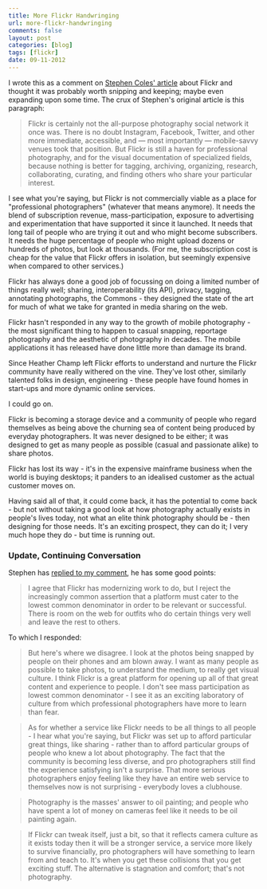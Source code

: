```yaml
---
title: More Flickr Handwringing
url: more-flickr-handwringing
comments: false
layout: post
categories: [blog]
tags: [flickr]
date: 09-11-2012
---
```

I wrote this as a comment on <a href="http://stewf.tumblr.com/post/35334085915/flickr-is-dead-long-live-flickr">Stephen Coles' article</a> about Flickr and thought it was probably worth snipping and keeping; maybe even expanding upon some time. The crux of Stephen's original article is this paragraph:

> Flickr is certainly not the all-purpose photography social network it once was. There is no doubt Instagram, Facebook, Twitter, and other more immediate, accessible, and — most importantly — mobile-savvy venues took that position. But Flickr is still a haven for professional photography, and for the visual documentation of specialized fields, because nothing is better for tagging, archiving, organizing, research, collaborating, curating, and finding others who share your particular interest. 

I see what you're saying, but Flickr is not commercially viable as a place for "professional photographers" (whatever that means anymore). It needs the blend of subscription revenue, mass-participation, exposure to advertising and experimentation that have supported it since it launched. It needs that long tail of people who are trying it out and who might become subscribers. It needs the huge percentage of people who might upload dozens or hundreds of photos, but look at thousands. (For me, the subscription cost is cheap for the value that Flickr offers in isolation, but seemingly expensive when compared to other services.)

Flickr has always done a good job of focussing on doing a limited number of things really well; sharing, interoperability (its API), privacy, tagging, annotating photographs, the Commons - they designed the state of the art for much of what we take for granted in media sharing on the web. 

Flickr hasn't responded in any way to the growth of mobile photography - the most significant thing to happen to casual snapping, reportage photography and the aesthetic of photography in decades. The mobile applications it has released have done little more than damage its brand.

Since Heather Champ left Flickr efforts to understand and nurture the Flickr community have really withered on the vine. They've lost other, similarly talented folks in design, engineering - these people have found homes in start-ups and more dynamic online services. 

I could go on. 

Flickr is becoming a storage device and a community of people who regard themselves as being above the churning sea of content being produced by everyday photographers. It was never designed to be either; it was designed to get as many people as possible (casual and passionate alike) to share photos. 

Flickr has lost its way - it's in the expensive mainframe business when the world is buying desktops; it panders to an idealised customer as the actual customer moves on. 

Having said all of that, it could come back, it has the potential to come back - but not without taking a good look at how photography actually exists in people's lives today, not what an elite think photography should be - then designing for those needs. It's an exciting prospect, they can do it; I very much hope they do - but time is running out.

### Update, Continuing Conversation
Stephen has <a href="http://stewf.tumblr.com/post/35334085915/flickr-is-dead-long-live-flickr">replied to my comment</a>, he has some good points:

> I agree that Flickr has modernizing work to do, but I reject the increasingly common assertion that a platform must cater to the lowest common denominator in order to be relevant or successful. There is room on the web for outfits who do certain things very well and leave the rest to others.

To which I responded:

> But here's where we disagree. I look at the photos being snapped by people on their phones and am blown away. I want as many people as possible to take photos, to understand the medium, to really get visual culture. I think Flickr is a great platform for opening up all of that great content and experience to people. I don't see mass participation as lowest common denominator - I see it as an exciting laboratory of culture from which professional photographers have more to learn than fear.

> As for whether a service like Flickr needs to be all things to all people - I hear what you're saying, but Flickr was set up to afford particular great things, like sharing - rather than to afford particular groups of people who knew a lot about photography. The fact that the community is becoming less diverse, and pro photographers still find the experience satisfying isn't a surprise. That more serious photographers enjoy feeling like they have an entire web service to themselves now is not surprising - everybody loves a clubhouse.

> Photography is the masses' answer to oil painting; and people who have spent a lot of money on cameras feel like it needs to be oil painting again.

> If Flickr can tweak itself, just a bit, so that it reflects camera culture as it exists today then it will be a stronger service, a service more likely to survive financially, pro photographers will have something to learn from and teach to. It's when you get these collisions that you get exciting stuff. The alternative is stagnation and comfort; that's not photography.
